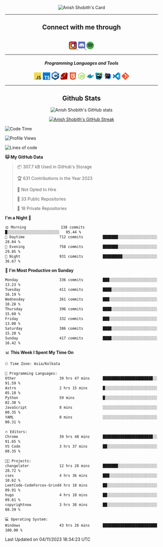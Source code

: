 <div align="center">

![Anish Shobith's Card](https://cardivo.vercel.app/api?name=Anish%20Shobith%20P%20S&description=Hi%20there%F0%9F%91%8B,%20I%20am%20a%2020-years-old.%20I%20am%20a%20Web%20and%20Application%20developer%20from%20India.%20Nice%20to%20meet%20you%20all.%20Looking%20forward%20to%20paritcipate%20with%20you.&image=https://i.imgur.com/WlQk3PY.jpg&&disableAnimation=true&site=https://anishshobithps.tech&pattern=plus&colorPattern=%23171616&backgroundColor=%231a1b26&instagram=anish_shobith&linkedin=Anish%20Shobith%20P%20S&fontColor=%23ffffff&iconColor=%23ffffff)

<hr>
 <h2> Connect with me through </h2>
<br>
<a href="https://www.instagram.com/anish_shobith/">
    <img alt="Anish Shobith's Instagram" width="25px" src="https://raw.githubusercontent.com/anishshobithps/anishshobithps/master/assets/socials/instagram.svg">
    </a>
    <a href="https://discord.gg/cWgDskT">
    <img alt="Anish Shobith's Discord", width="25px" src="https://raw.githubusercontent.com/anishshobithps/anishshobithps/master/assets/socials/discord.svg">
    </a>
    <a href="https://open.spotify.com/user/goshcrm0y9jzum2lffvu6f4hz">
    <img alt="Anish Shobith's Spotify", width="25px" src="https://raw.githubusercontent.com/anishshobithps/anishshobithps/master/assets/socials/spotify.svg">
    </a>
    <br>
    <hr>
    <h4> <i> Programming Languages and Tools </i> </h4>
    <img width="25px" src="https://raw.githubusercontent.com/anishshobithps/anishshobithps/master/assets/languages/javascript.svg">
    <img width="25px" src="https://raw.githubusercontent.com/anishshobithps/anishshobithps/master/assets/languages/typescript.svg">
    <img width="25px" src="https://raw.githubusercontent.com/anishshobithps/anishshobithps/master/assets/languages/cpp.svg">
    <img width="25px" src="https://raw.githubusercontent.com/anishshobithps/anishshobithps/master/assets/languages/ruby.svg">
    <img width="25px" src="https://raw.githubusercontent.com/anishshobithps/anishshobithps/master/assets/languages/html.svg">
    <img width="25px" src="https://raw.githubusercontent.com/anishshobithps/anishshobithps/master/assets/tools/nodejs.svg">
    <img width="25px" src="https://raw.githubusercontent.com/anishshobithps/anishshobithps/master/assets/tools/docker.svg">
    <img width="25px" src="https://raw.githubusercontent.com/anishshobithps/anishshobithps/master/assets/tools/webstorm.svg">
    <img width="25px" src="https://raw.githubusercontent.com/anishshobithps/anishshobithps/master/assets/tools/intellij.svg">
    <img width="25px" src="https://raw.githubusercontent.com/anishshobithps/anishshobithps/master/assets/tools/visualstudiocode.svg">
    <img width="25px" src="https://raw.githubusercontent.com/anishshobithps/anishshobithps/master/assets/tools/git.svg">
<hr>
 <h2> Github Stats </h2>

![Anish Shobith's GitHub stats](https://github-readme-stats-fk82.vercel.app/api?username=anishshobithps&show_icons=true&theme=tokyonight&count_private=true)

[![Anish Shobith's GitHub Streak](https://streak-stats.demolab.com?user=anishshobithps&theme=tokyonight&hide_border=true&border_radius=4.6)](https://git.io/streak-stats)

</div>

<!--START_SECTION:waka-->
![Code Time](http://img.shields.io/badge/Code%20Time-1%2C126%20hrs%208%20mins-blue)

![Profile Views](http://img.shields.io/badge/Profile%20Views-41-blue)

![Lines of code](https://img.shields.io/badge/From%20Hello%20World%20I%27ve%20Written-571.6%20thousand%20lines%20of%20code-blue)

**🐱 My GitHub Data** 

> 📦 307.7 kB Used in GitHub's Storage 
 > 
> 🏆 631 Contributions in the Year 2023
 > 
> 🚫 Not Opted to Hire
 > 
> 📜 33 Public Repositories 
 > 
> 🔑 18 Private Repositories 
 > 
**I'm a Night 🦉** 

```text
🌞 Morning                138 commits         █░░░░░░░░░░░░░░░░░░░░░░░░   05.44 % 
🌆 Daytime                712 commits         ███████░░░░░░░░░░░░░░░░░░   28.04 % 
🌃 Evening                758 commits         ███████░░░░░░░░░░░░░░░░░░   29.85 % 
🌙 Night                  931 commits         █████████░░░░░░░░░░░░░░░░   36.67 % 
```
📅 **I'm Most Productive on Sunday** 

```text
Monday                   336 commits         ███░░░░░░░░░░░░░░░░░░░░░░   13.23 % 
Tuesday                  411 commits         ████░░░░░░░░░░░░░░░░░░░░░   16.19 % 
Wednesday                261 commits         ███░░░░░░░░░░░░░░░░░░░░░░   10.28 % 
Thursday                 396 commits         ████░░░░░░░░░░░░░░░░░░░░░   15.60 % 
Friday                   332 commits         ███░░░░░░░░░░░░░░░░░░░░░░   13.08 % 
Saturday                 386 commits         ████░░░░░░░░░░░░░░░░░░░░░   15.20 % 
Sunday                   417 commits         ████░░░░░░░░░░░░░░░░░░░░░   16.42 % 
```


📊 **This Week I Spent My Time On** 

```text
🕑︎ Time Zone: Asia/Kolkata

💬 Programming Languages: 
Other                    39 hrs 47 mins      ███████████████████████░░   91.59 % 
Astro                    2 hrs 15 mins       █░░░░░░░░░░░░░░░░░░░░░░░░   05.18 % 
Python                   59 mins             █░░░░░░░░░░░░░░░░░░░░░░░░   02.30 % 
JavaScript               8 mins              ░░░░░░░░░░░░░░░░░░░░░░░░░   00.35 % 
YAML                     8 mins              ░░░░░░░░░░░░░░░░░░░░░░░░░   00.31 % 

🔥 Editors: 
Chrome                   39 hrs 48 mins      ███████████████████████░░   91.65 % 
VS Code                  3 hrs 37 mins       ██░░░░░░░░░░░░░░░░░░░░░░░   08.35 % 

🐱‍💻 Projects: 
changelater              12 hrs 28 mins      ███████░░░░░░░░░░░░░░░░░░   28.72 % 
cses                     4 hrs 36 mins       ███░░░░░░░░░░░░░░░░░░░░░░   10.62 % 
LeetCode-CodeForces-Grind4 hrs 18 mins       ██░░░░░░░░░░░░░░░░░░░░░░░   09.91 % 
hugo                     4 hrs 10 mins       ██░░░░░░░░░░░░░░░░░░░░░░░   09.61 % 
copyrightnow             3 hrs 38 mins       ██░░░░░░░░░░░░░░░░░░░░░░░   08.39 % 

💻 Operating System: 
Windows                  43 hrs 26 mins      █████████████████████████   100.00 % 
```


 Last Updated on 04/11/2023 18:34:23 UTC
<!--END_SECTION:waka-->
